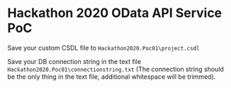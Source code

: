 # Hackathon 2020 OData API Service PoC

Save your custom CSDL file to `Hackathon2020.Poc01\project.csdl`

Save your DB connection string in the text file `Hackathon2020.Poc01\connectionstring.txt`
(The connection string should be the only thing in the text file, additional whitespace will be trimmed).
